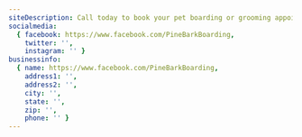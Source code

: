```yaml
---
siteDescription: Call today to book your pet boarding or grooming appointment. We make your pet feel like family in one of mid michigan's newest pet care facilities.
socialmedia:
  { facebook: https://www.facebook.com/PineBarkBoarding,
    twitter: '',
    instagram: '' }
businessinfo:
  { name: https://www.facebook.com/PineBarkBoarding,
    address1: '',
    address2: '',
    city: '',
    state: '',
    zip: '',
    phone: '' }
---
```


